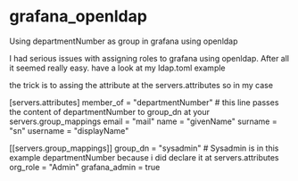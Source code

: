 # grafana_openldap
Using departmentNumber as group in grafana using openldap

I had serious issues with assigning roles to grafana using openldap. After all it seemed really easy. have a look at my ldap.toml example

the trick is to assing the attribute at the servers.attributes so in my case

\[servers.attributes\]
member_of = "departmentNumber" # this line passes the content of departmentNumber to group_dn at your servers.group_mappings
email =  "mail"
name = "givenName"
surname = "sn"
username = "displayName"

[[servers.group_mappings]]
group_dn = "sysadmin" # Sysadmin is in this example departmentNumber because i did declare it at servers.attributes
org_role = "Admin"
grafana_admin = true 

